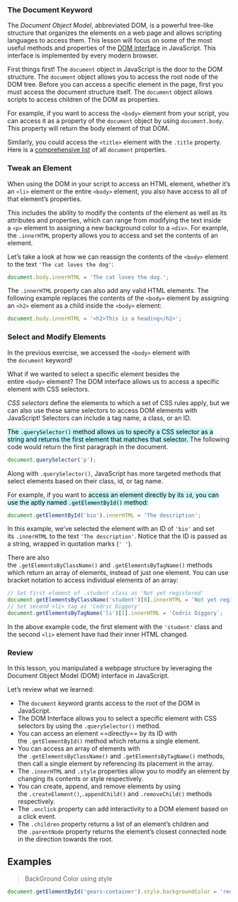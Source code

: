 ### The Document Keyword

The _Document Object Model_, abbreviated DOM, is a powerful tree-like structure that organizes the elements on a web page and allows scripting languages to access them. This lesson will focus on some of the most useful methods and properties of the [DOM interface](https://developer.mozilla.org/en-US/docs/Web/API/Document_Object_Model) in JavaScript. This interface is implemented by every modern browser.

First things first! The `document` object in JavaScript is the door to the DOM structure. The `document` object allows you to access the root node of the DOM tree. Before you can access a specific element in the page, first you must access the document structure itself. The `document` object allows scripts to access children of the DOM as properties.

For example, if you want to access the `<body>` element from your script, you can access it as a property of the `document` object by using `document.body`. This property will return the body element of that DOM.

Similarly, you could access the `<title>` element with the `.title` property. Here is a [comprehensive list](https://developer.mozilla.org/en-US/docs/Web/API/Document) of all `document` properties.

### Tweak an Element

When using the DOM in your script to access an HTML element, whether it’s an `<li>` element or the entire `<body>` element, you also have access to all of that element’s properties.

This includes the ability to modify the contents of the element as well as its attributes and properties, which can range from modifying the text inside a `<p>` element to assigning a new background color to a `<div>`. For example, the `.innerHTML` property allows you to access and set the contents of an element.

Let’s take a look at how we can reassign the contents of the `<body>` element to the text `'The cat loves the dog'`:

```JavaScript
document.body.innerHTML = 'The cat loves the dog.';
```

The `.innerHTML` property can also add any valid HTML elements. The following example replaces the contents of the `<body>` element by assigning an `<h2>` element as a child inside the `<body>` element:

```JavaScript
document.body.innerHTML = '<h2>This is a heading</h2>';

```

### Select and Modify Elements

In the previous exercise, we accessed the `<body>` element with the `document` keyword!

What if we wanted to select a specific element besides the entire `<body>` element? The DOM interface allows us to access a specific element with CSS selectors.

_CSS selectors_ define the elements to which a set of CSS rules apply, but we can also use these same selectors to access DOM elements with JavaScript! Selectors can include a tag name, a class, or an ID.

<mark style="background: #ABF7F7A6;">The `.querySelector()` method allows us to specify a CSS selector as a string and returns the first element that matches that selector. </mark>The following code would return the first paragraph in the document.

```JavaScript
document.querySelector('p');
```

Along with `.querySelector()`, JavaScript has more targeted methods that select elements based on their class, id, or tag name.

For example, if you want to <mark style="background: #ABF7F7A6;">access an element directly by its `id`, you can use the aptly named `.getElementById()` method:</mark>

```JavaScript
document.getElementById('bio').innerHTML = 'The description';
```

In this example, we’ve selected the element with an ID of `'bio'` and set its `.innerHTML` to the text `'The description'`. Notice that the ID is passed as a string, wrapped in quotation marks (`' '`).

There are also the `.getElementsByClassName()` and `.getElementsByTagName()` methods which return an array of elements, instead of just one element. You can use bracket notation to access individual elements of an array:

```JavaScript
// Set first element of .student class as 'Not yet registered'
document.getElementsByClassName('student')[0].innerHTML = 'Not yet registered';
// Set second <li> tag as 'Cedric Diggory'
document.getElementsByTagName('li')[1].innerHTML = 'Cedric Diggory`;
```

In the above example code, the first element with the `'student'` class and the second `<li>` element have had their inner HTML changed.


### Review

In this lesson, you manipulated a webpage structure by leveraging the Document Object Model (DOM) interface in JavaScript.

Let’s review what we learned:

- The `document` keyword grants access to the root of the DOM in JavaScript.
- The DOM Interface allows you to select a specific element with CSS selectors by using the `.querySelector()` method.
- You can access an element ==directly== by its ID with the `.getElementById()` method which returns a single element.
- You can access an array of elements with the `.getElementsByClassName()` and `.getElementsByTagName()` methods, then call a single element by referencing its placement in the array.
- The `.innerHTML` and `.style` properties allow you to modify an element by changing its contents or style respectively.
- You can create, append, and remove elements by using the `.createElement()`,`.appendChild()` and `.removeChild()` methods respectively.
- The `.onclick` property can add interactivity to a DOM element based on a click event.
- The `.children` property returns a list of an element’s children and the `.parentNode` property returns the element’s closest connected node in the direction towards the root.


## Examples

> BackGround Color using style 

```JavaScript 
document.getElementById('gears-container').style.backgroundColor = 'red';
```